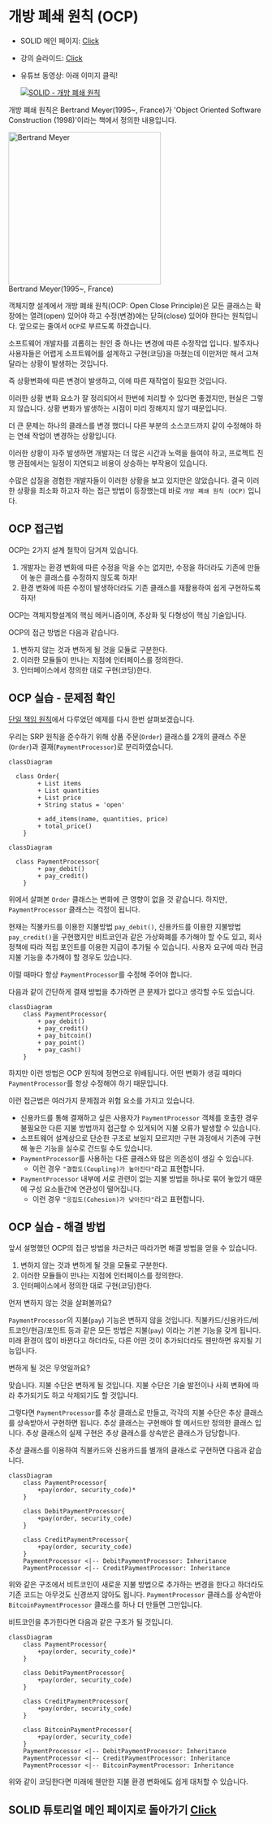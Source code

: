 # 개방 폐쇄 원칙 (OCP)

- SOLID 메인 페이지: [Click](../README.md)
- 강의 슬라이드: [Click](../SOLID_principals.pdf)
- 유튜브 동영상:  아래 이미지 클릭!

    [![SOLID - 개방 폐쇄 원칙](https://i.ytimg.com/vi/2sYPFJS2HzY/hqdefault.jpg?sqp=-oaymwEbCKgBEF5IVfKriqkDDggBFQAAiEIYAXABwAEG&rs=AOn4CLArB-u6luTGfGNLwLIwzNX2xFQ8Wg)](https://youtu.be/2sYPFJS2HzY)

개방 폐쇄 원칙은 Bertrand Meyer(1995~, France)가 'Object Oriented Software Construction (1998)'이라는 책에서 정의한 내용입니다.

<div class="container-fluid" margin="30px">
    <img src="https://upload.wikimedia.org/wikipedia/commons/thumb/4/48/Bertrand_Meyer_recent.jpg/220px-Bertrand_Meyer_recent.jpg" alt="Bertrand Meyer" height="300"/>
    <div>Bertrand Meyer(1995~, France)</div>
</div>

객체지향 설계에서 개방 폐쇄 원칙(OCP: Open Close Principle)은 모든 클래스는 확장에는 열려(open) 있어야 하고 수정(변경)에는 닫혀(close) 있어야 한다는 원칙입니다. 앞으로는 줄여서 `OCP`로 부르도록 하겠습니다.

소프트웨어 개발자를 괴롭히는 원인 중 하나는 변경에 따른 수정작업 입니다. 발주자나 사용자들은 어렵게 소프트웨어를 설계하고 구현(코딩)을 마쳤는데 이만저만 해서 고쳐달라는 상황이 발생하는 것입니다. 

즉 상황변화에 따른 변경이 발생하고, 이에 따른 재작업이 필요한 것입니다.

이러한 상황 변화 요소가 잘 정리되어서 한번에 처리할 수 있다면 좋겠지만, 현실은 그렇지 않습니다. 상황 변화가 발생하는 시점이 미리 정해지지 않기 때문입니다.

더 큰 문제는 하나의 클래스를 변경 했더니 다른 부분의 소스코드까지 같이 수정해야 하는 연쇄 작업이 변경하는 상황입니다.

이러한 상황이 자주 발생하면 개발자는 더 많은 시간과 노력을 들여야 하고, 프로젝트 진행 관점에서는 일정이 지연되고 비용이 상승하는 부작용이 있습니다.

수많은 삽질을 경험한 개발자들이 이러한 상황을 보고 있지만은 않았습니다. 결국 이러한 상황을 최소화 하고자 하는 접근 방법이 등장했는데 바로 `개방 폐쇄 원칙 (OCP)` 입니다. 

## OCP 접근법

OCP는 2가지 설계 철학이 담겨져 있습니다.
1. 개발자는 환경 변화에 따른 수정을 막을 수는 없지만, 수정을 하더라도 기존에 만들어 놓은 클래스를 수정하지 않도록 하자!
2. 환경 변화에 따른 수정이 발생하더라도 기존 클래스를 재활용하여 쉽게 구현하도록 하자!

OCP는 객체지향설계의 핵심 메커니즘이며, 추상화 및 다형성이 핵심 기술입니다.

OCP의 접근 방법은 다음과 같습니다.
1. 변하지 않는 것과 변하게 될 것을 모듈로 구분한다.
2. 이러한 모듈들이 만나는 지점에 인터페이스를 정의한다.
3. 인터페이스에서 정의한 대로 구현(코딩)한다.

## OCP 실습 - 문제점 확인

[단일 책임 원칙](./01_solid-srp.md)에서 다루었던 예제를 다시 한번 살펴보겠습니다.

우리는 SRP 원칙을 준수하기 위해 상품 주문(`Order`) 클래스를 2개의 클래스 주문(`Order`)과 결재(`PaymentProcessor`)로 분리하였습니다.

```mermaid
classDiagram 

  class Order{
        + List items
        + List quantities
        + List price
        + String status = 'open'
        
        + add_items(name, quantities, price)
        + total_price()
    }
```

```mermaid
classDiagram 

  class PaymentProcessor{
        + pay_debit()
        + pay_credit()
    }
```

위에서 살펴본 `Order` 클래스는 변화에 큰 영향이 없을 것 같습니다. 하지만, `PaymentProcessor` 클래스는 걱정이 됩니다. 

현재는 직불카드를 이용한 지불방법 `pay_debit()`, 신용카드를 이용한 지불방법 `pay_credit()`을 구현했지만 비트코인과 같은 가상화폐를 추가해야 할 수도 있고, 회사 정책에 따라 적립 포인트를 이용한 지급이 추가될 수 있습니다. 사용자 요구에 따라 현금 지불 기능을 추가해야 할 경우도 있습니다.

이럴 때마다 항상 `PaymentProcessor`를 수정해 주어야 합니다.

다음과 같이 간단하게 결재 방법을 추가하면 큰 문제가 없다고 생각할 수도 있습니다.

```mermaid
classDiagram 
    class PaymentProcessor{
        + pay_debit()
        + pay_credit()
        + pay_bitcoin()
        + pay_point()
        + pay_cash()
    }
```

하지만 이런 방법은 OCP 원칙에 정면으로 위배됩니다. 어떤 변화가 생길 때마다 `PaymentProcessor`를 항상 수정해야 하기 때문입니다. 

이런 접근법은 여러가지 문제점과 위험 요소를 가지고 있습니다. 

- 신용카드를 통해 결재하고 싶은 사용자가 `PaymentProcessor` 객체를 호출한 경우 불필요한 다른 지불 방법까지 접근할 수 있게되어 지불 오류가 발생할 수 있습니다.
- 소프트웨어 설계상으로 단순한 구조로 보일지 모르지만 구현 과정에서 기존에 구현해 놓은 기능을 실수로 건드릴 수도 있습니다. 
- `PaymentProcessor`를 사용하는 다른 클래스와 많은 의존성이 생길 수 있습니다.
  - 이런 경우 `"결합도(Coupling)가 높아진다"`라고 표현합니다.
- `PaymentProcessor` 내부에 서로 관련이 없는 지불 방법을 하나로 묶어 놓았기 때문에 구성 요소들간에 연관성이 떨어집니다.
  - 이런 경우 `"응집도(Cohesion)가 낮아진다"`라고 표현합니다.

## OCP 실습 - 해결 방법

앞서 설명했던 OCP의 접근 방법을 차근차근 따라가면 해결 방법을 얻을 수 있습니다.
1. 변하지 않는 것과 변하게 될 것을 모듈로 구분한다.
2. 이러한 모듈들이 만나는 지점에 인터페이스를 정의한다.
3. 인터페이스에서 정의한 대로 구현(코딩)한다.

먼저 변하지 않는 것을 살펴볼까요?

`PaymentProcessor`의 지불(`pay`) 기능은 변하지 않을 것입니다. 직불카드/신용카드/비트코인/현금/포인트 등과 같은 모든 방법은 지불(`pay`) 이라는 기본 기능을 갖게 됩니다. 미래 환경이 많이 바뀐다고 하더라도, 다른 어떤 것이 추가되더라도 웬만하면 유지될 기능입니다.

변하게 될 것은 무엇일까요?

맞습니다. 지불 수단은 변하게 될 것입니다. 지불 수단은 기술 발전이나 사회 변화에 따라 추가되기도 하고 삭제되기도 할 것입니다.

그렇다면 `PaymentProcessor`를 추상 클래스로 만들고, 각각의 지불 수단은 추상 클래스를 상속받아서 구현하면 됩니다. 추상 클래스는 구현해야 할 메서드만 정의한 클래스 입니다. 추상 클래스의 실제 구현은 추상 클래스를 상속받은 클래스가 담당합니다.

추상 클래스를 이용하여 직불카드와 신용카드를 별개의 클래스로 구현하면 다음과 같습니다.

```mermaid
classDiagram 
    class PaymentProcessor{
        +pay(order, security_code)*
    }

    class DebitPaymentProcessor{
        +pay(order, security_code)
    }

    class CreditPaymentProcessor{
        +pay(order, security_code)
    }
    PaymentProcessor <|-- DebitPaymentProcessor: Inheritance
    PaymentProcessor <|-- CreditPaymentProcessor: Inheritance
```

위와 같은 구조에서 비트코인이 새로운 지불 방법으로 추가하는 변경을 한다고 하더라도 기존 코드는 아무것도 신경쓰지 않아도 됩니다. `PaymentProcessor` 클래스를 상속받아 `BitcoinPaymentProcessor` 클래스를 하나 더 만들면 그만입니다. 

비트코인을 추가한다면 다음과 같은 구조가 될 것입니다.

```mermaid
classDiagram 
    class PaymentProcessor{
        +pay(order, security_code)*
    }

    class DebitPaymentProcessor{
        +pay(order, security_code)
    }

    class CreditPaymentProcessor{
        +pay(order, security_code)
    }

    class BitcoinPaymentProcessor{
        +pay(order, security_code)
    }
    PaymentProcessor <|-- DebitPaymentProcessor: Inheritance
    PaymentProcessor <|-- CreditPaymentProcessor: Inheritance
    PaymentProcessor <|-- BitcoinPaymentProcessor: Inheritance
```

위와 같이 코딩한다면 미래에 웬만한 지불 환경 변화에도 쉽게 대처할 수 있습니다.


## SOLID 튜토리얼 메인 페이지로 돌아가기 [Click](../README.md)
